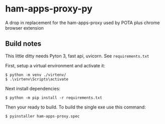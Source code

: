 # ham-apps-proxy-py

A drop in replacement for the ham-apps-proxy used by POTA plus chrome browser 
extension

## Build notes

This little ditty needs Pyton 3, fast api, uvicorn. See ```requirements.txt```

First, setup a virtual environment and activate it:

    $ python -m venv ./virtenv/
    $ .\virtenv\Scripts\activate

Next install dependencies:    

    $ python -m pip install -r requirements.txt

Then your ready to build. To build the single exe use this command:

    $ pyinstaller ham-apps-proxy.spec